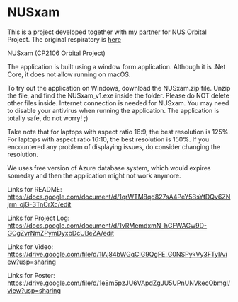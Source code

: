 # NUSxam
This is a project developed together with my [partner](https://github.com/tryyang2001) for NUS Orbital Project.
The original respiratory is [here](https://github.com/tryyang2001/Orbital2021_Team_NUSxam)

NUSxam (CP2106 Orbital Project)

The application is built using a window form application. Although it is .Net Core, it does not allow running on macOS.

To try out the application on Windows, download the NUSxam.zip file. Unzip the file, and find the NUSxam_v1.exe inside the folder. Please do NOT delete other files inside. 
Internet connection is needed for NUSxam.
You may need to disable your antivirus when running the application. The application is totally safe, do not worry! ;)

Take note that for laptops with aspect ratio 16:9, the best resolution is 125%. 
For laptops with aspect ratio 16:10, the best resolution is 150%. 
If you encountered any problem of displaying issues, do consider changing the resolution. 

We uses free version of Azure database system, which would expires someday and then the application might not work anymore.

Links for README:
https://docs.google.com/document/d/1qrWTM8qd827sA4PeY5BsYtDQv6ZNjrm_ojG-3TnCrXc/edit

Links for Project Log:
https://docs.google.com/document/d/1vRMemdxmN_hGFWAGw9D-GCgZvrNmZPymDyxbDcUBeZA/edit

Links for Video:
https://drive.google.com/file/d/1lAj84bWGqCIG9QgFE_G0NSPykVy3FTyI/view?usp=sharing

Links for Poster:
https://drive.google.com/file/d/1e8m5pzJU6VApdZgJU5UPnUNVkecObmgI/view?usp=sharing
